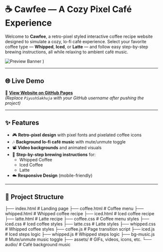 # ☕ Cawfee — A Cozy Pixel Café Experience

Welcome to **Cawfee**, a retro-pixel styled interactive coffee recipe website designed to simulate a cozy, lo-fi café experience. Select your favorite coffee type — **Whipped**, **Iced**, or **Latte** — and follow easy step-by-step brewing instructions, all while relaxing to ambient café music.

![Preview Banner](https://media.tenor.com/ncPUIWl7EtcAAAAi/coffee.gif)
)

---

## 🌐 Live Demo

🔗 **[View Website on GitHub Pages](https://PiyushSakhuja.github.io/cawfee/)**  
*(Replace `PiyushSakhuja` with your GitHub username after pushing the project)*

---

## ✨ Features

- 🎮 **Retro-pixel design** with pixel fonts and pixelated coffee icons
- 🎶 **Background lo-fi café music** with mute/unmute toggle
- 📽️ **Video backgrounds** and animated visuals
- 📜 **Step-by-step brewing instructions** for:
  - Whipped Coffee
  - Iced Coffee
  - Latte
- ☁️ **Responsive Design** (mobile-friendly)

---

## 📁 Project Structure

├── index.html # Landing page
├── coffee.html # Coffee menu
├── whipped.html # Whipped coffee recipe
├── iced.html # Iced coffee recipe
├── latte.html # Latte recipe
├── coffee.css # Coffee menu styles
├── iced.css # Iced coffee styles
├── latte.css # Latte styles
├── whipped.css # Whipped coffee styles
├── coffee.js # Page transition script
├── iced.js # Iced steps logic
├── whipped.js # Whipped steps logic
├── bg-music.js # Mute/unmute music toggle
├── assets/ # GIFs, videos, icons, etc.
└── audio/ # Café background music
